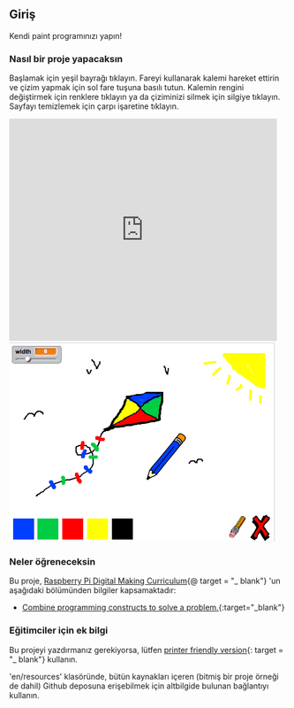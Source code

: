## Giriş

Kendi paint programınızı yapın!

### Nasıl bir proje yapacaksın

Başlamak için yeşil bayrağı tıklayın. Fareyi kullanarak kalemi hareket ettirin ve çizim yapmak için sol fare tuşuna basılı tutun. Kalemin rengini değiştirmek için renklere tıklayın ya da çiziminizi silmek için silgiye tıklayın. Sayfayı temizlemek için çarpı işaretine tıklayın.

<div class="scratch-preview">
  <iframe allowtransparency="true" width="485" height="402" src="https://scratch.mit.edu/projects/embed/63473366/?autostart=false" frameborder="0"></iframe>
  <img src="images/paint-final.png">
</div>

### Neler öğreneceksin

Bu proje, [Raspberry Pi Digital Making Curriculum](http://rpf.io/curriculum){@ target = "_ blank"} 'un aşağıdaki bölümünden bilgiler kapsamaktadır:

+ [Combine programming constructs to solve a problem.](https://www.raspberrypi.org/curriculum/programming/builder){:target="_blank"}

### Eğitimciler için ek bilgi

Bu projeyi yazdırmanız gerekiyorsa, lütfen [printer friendly version](https://projects.raspberrypi.org/en/projects/paint-box/print){: target = "_ blank"} kullanın.

'en/resources' klasöründe, bütün kaynakları içeren (bitmiş bir proje örneği de dahil) Github deposuna erişebilmek için altbilgide bulunan bağlantıyı kullanın.